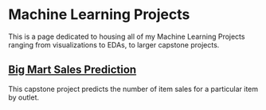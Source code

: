 # Machine Learning Projects

This is a page dedicated to housing all of my Machine Learning Projects ranging from visualizations to EDAs, to larger capstone projects. 


## [Big Mart Sales Prediction](https://github.com/hogrider321/BigMartSalesPrediction)

This capstone project predicts the number of item sales for a particular item by outlet. 
